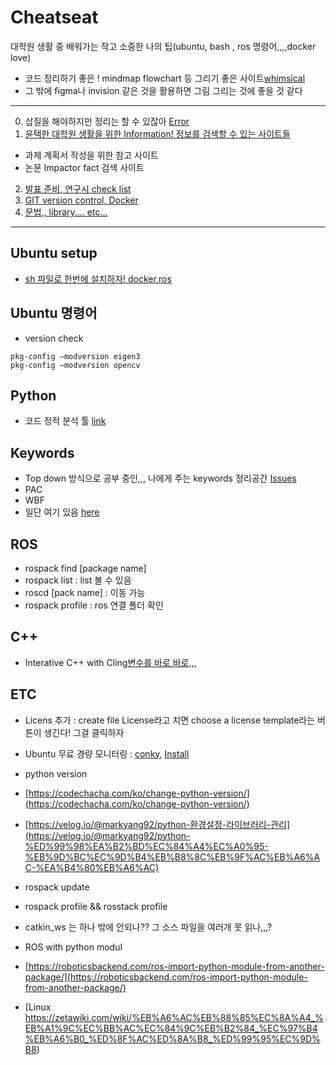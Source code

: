 # Cheatseat
대학원 생활 중 배워가는 작고 소중한 나의 팁(ubuntu, bash , ros 명령어,,,,docker love)

- 코드 정리하기 좋은 ! mindmap flowchart 등 그리기 좋은 사이트[whimsical](https://whimsical.com/)
- 그 밖에 figma나 invision 같은 것을 활용하면 그림 그리는 것에 좋을 것 같다

---
0. 삽질을 해야하지만 정리는 할 수 있잖아 [Error](Error.md)
1. [윤택한 대학원 생활을 위한 Information! 정보를 검색할 수 있는 사이트들](Information.md)
- 과제 계획서 작성을 위한 참고 사이트
- 논문 Impactor fact 검색 사이트 
2. [발표 준비, 연구시 check list](Checking.md)
3. [GIT version control, Docker](GitandDocekr.md)
4. [문법,, library.... etc...](DOC.md)

---
## Ubuntu setup
- [sh 파일로 한번에 설치하자! docker,ros](https://github.com/ChaeChae0505/ubuntu-setup.git)


## Ubuntu 명령어
- version check
```
pkg-config —modversion eigen3
pkg-config —modversion opencv
```


## Python
- 코드 정적 분석 툴 [link](https://itholic.github.io/python-static-analysis/)
## Keywords
- Top down 방식으로 공부 중인,,, 나에게 주는 keywords 정리공간 [Issues](https://github.com/ChaeChae0505/Cheatseat/issues)
- PAC
- WBF
- 일단 여기 있음 [here](https://www.notion.so/ch05ch/e68d8d8a62824626bf19a587e91c3d34)

## ROS
- rospack find [package name]
- rospack list : list 볼 수 있음
- roscd [pack name] : 이동 가능
- rospack profile : ros 연결 폴더 확인

## C++
- Interative C++ with Cling[변수를 바로 바로,,,](https://iosroid.tistory.com/m/113)

## ETC
- Licens 추가 : create file License라고 치면 choose a license template라는 버튼이 생긴다! 그걸 클릭하자
- Ubuntu 무료 경량 모니터링 : [conky](https://github.com/brndnmtthws/conky), [Install](https://ubunlog.com/ko/conky-monitor-sistema-liviano-para-x/)

- python version

- [https://codechacha.com/ko/change-python-version/](https://codechacha.com/ko/change-python-version/)

- [https://velog.io/@markyang92/python-환경설정-라이브러리-관리](https://velog.io/@markyang92/python-%ED%99%98%EA%B2%BD%EC%84%A4%EC%A0%95-%EB%9D%BC%EC%9D%B4%EB%B8%8C%EB%9F%AC%EB%A6%AC-%EA%B4%80%EB%A6%AC)

- rospack update

- rospack profile && rosstack profile

- catkin_ws 는 하나 밖에 안되나?? 그 소스 파일을 여러개 못 읽나,,,?

- ROS with python modul

- [https://roboticsbackend.com/ros-import-python-module-from-another-package/](https://roboticsbackend.com/ros-import-python-module-from-another-package/)
- [Linux https://zetawiki.com/wiki/%EB%A6%AC%EB%88%85%EC%8A%A4_%EB%A1%9C%EC%BB%AC%EC%84%9C%EB%B2%84_%EC%97%B4%EB%A6%B0_%ED%8F%AC%ED%8A%B8_%ED%99%95%EC%9D%B8)
